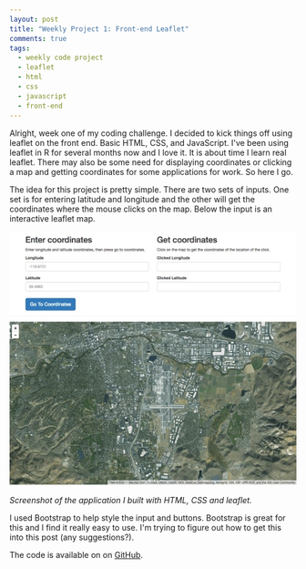 ```yaml
---
layout: post
title: "Weekly Project 1: Front-end Leaflet"
comments: true
tags:
  - weekly code project
  - leaflet
  - html
  - css
  - javascript
  - front-end
---
```


Alright, week one of my coding challenge. I decided to kick things off using leaflet on the front end. Basic HTML, CSS, and JavaScript. I've been using leaflet in R for several months now and I love it. It is about time I learn real leaflet. There may also be some need for displaying coordinates or clicking a map and getting coordinates for some applications for work. So here I go.<!--more-->

The idea for this project is pretty simple. There are two sets of inputs. One set is for entering latitude and longitude and the other will get the coordinates where the mouse clicks on the map. Below the input is an interactive leaflet map.

<div class="photo-caption">
  <img src="/assets/week1-overview.jpg" alt="simple leaflet websites" />
  <p class = "caption-text">
    <em>Screenshot of the application I built with HTML, CSS and leaflet.</em>
  </p>
</div>

I used Bootstrap to help style the input and buttons. Bootstrap is great for this and I find it really easy to use. I'm trying to figure out how to get this into this post (any suggestions?).

The code is available on on [GitHub](https://github.com/kissmygritts/coding-challenge/blob/master/week1/geolocation-leaflet.html).
